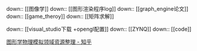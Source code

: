 down:: [[图像学]]
down:: [[图形渲染程序log]]
down:: [[graph_engine论文]]
down:: [[game_theroy]]
down:: [[矩阵求解]]

down:: [[visual_studio下载 +opengl配置]]
down:: [[ZYNQ]]
down:: [[code]]

[图形学物理模拟领域资源整理 - 知乎](https://zhuanlan.zhihu.com/p/444931303?utm_id=0)
